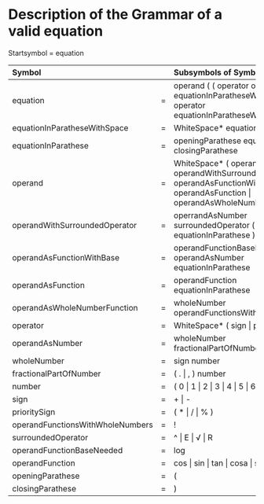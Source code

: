 # Description of the Grammar of a valid equation

Startsymbol = equation

| Symbol| | Subsymbols of Symbol |
|:----|:-:|:-------------------------------------------------------------------|
| equation | = |operand ( ( operator operand ) \| equationInParatheseWithSpace \| ( operator equationInParatheseWithSpace)  )* |
| equationInParatheseWithSpace | = | WhiteSpace* equationInParathese |
| equationInParathese | = | openingParathese equation closingParathese |
| operand | = | WhiteSpace* ( operandAsNumber \| operandWithSurroundedOperator \| operandAsFunctionWithBase \| operandAsFunction \| operandAsWholeNumberFunction ) |
| operandWithSurroundedOperator | = | operrandAsNumber surroundedOperator ( wholeNumber \| equationInParathese ) |
| operandAsFunctionWithBase | = | operandFunctionBaseNeeded operandAsNumber equationInParathese |
| operandAsFunction | = | operandFunction equationInParathese |
| operandAsWholeNumberFunction | = | wholeNumber operandFunctionsWithWholeNumbers |
| operator | = | WhiteSpace* ( sign \| prioritySign )  |
| operandAsNumber | = | wholeNumber fractionalPartOfNumber? |
| wholeNumber | = | sign number |
| fractionalPartOfNumber | = | ( . \| , ) number |
| number | = | ( 0 \| 1 \| 2 \| 3 \| 4 \| 5 \| 6 \| 7 \| 8 \| 9 )+ |
| sign | = | + \| - |
| prioritySign  | = | ( * \| / \| % ) |
| operandFunctionsWithWholeNumbers | = | ! |
| surroundedOperator | = | ^ \| E \| √ \| R |
| operandFunctionBaseNeeded | = | log |
| operandFunction | = | cos \| sin \| tan \| cosa \| sina \| tana \| ln |
| openingParathese | = | ( |
| closingParathese | = | ) |